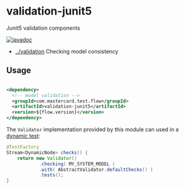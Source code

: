 
<!-- title start -->

# validation-junit5

Junit5 validation components

[![javadoc](https://javadoc.io/badge2/com.mastercard.test.flow/validation-junit5/javadoc.svg)](https://javadoc.io/doc/com.mastercard.test.flow/validation-junit5)

 * [../validation](..) Checking model consistency

<!-- title end -->

## Usage

```xml

<dependency>
  <!-- model validation -->
  <groupId>com.mastercard.test.flow</groupId>
  <artifactId>validation-junit5</artifactId>
  <version>${flow.version}</version>
</dependency>
```

The `Validator` implementation provided by this module can used in a [dynamic test](https://junit.org/junit5/docs/current/user-guide/#writing-tests-dynamic-tests):

```java
@TestFactory
Stream<DynamicNode> checks() {
	return new Validator()
			.checking( MY_SYSTEM_MODEL )
			.with( AbstractValidator.defaultChecks() )
			.tests();
}
```
